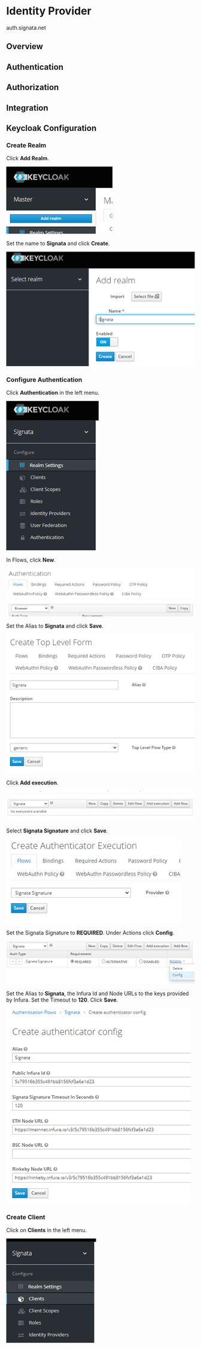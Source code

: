 # Identity Provider

auth.signata.net

## Overview



## Authentication



## Authorization



## Integration



## Keycloak Configuration

### Create Realm

Click **Add Realm**.

![](<../.gitbook/assets/image (24).png>)

Set the name to **Signata** and click **Create**.

![](<../.gitbook/assets/image (4).png>)

### Configure Authentication

Click **Authentication** in the left menu.

![](<../.gitbook/assets/image (17).png>)

In Flows, click **New**.

![](<../.gitbook/assets/image (7).png>)

Set the Alias to **Signata** and click **Save**.

![](<../.gitbook/assets/image (10).png>)

Click **Add execution**.

![](<../.gitbook/assets/image (1).png>)

Select **Signata Signature** and click **Save**.

![](<../.gitbook/assets/image (15).png>)

Set the Signata Signature to **REQUIRED**. Under Actions click **Config**.

![](<../.gitbook/assets/image (3).png>)

Set the Alias to **Signata**, the Infura Id and Node URLs to the keys provided by Infura. Set the Timeout to **120**. Click **Save**.

![](<../.gitbook/assets/image (14).png>)

### Create Client

Click on **Clients** in the left menu.

![](<../.gitbook/assets/image (5).png>)















